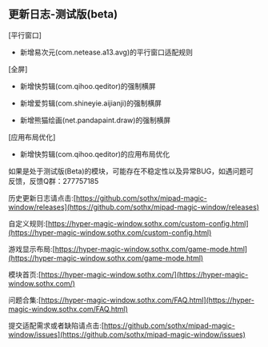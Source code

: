 ## 更新日志-测试版(beta)

[平行窗口]

- 新增易次元(com.netease.a13.avg)的平行窗口适配规则

[全屏]

- 新增快剪辑(com.qihoo.qeditor)的强制横屏

- 新增爱剪辑(com.shineyie.aijianji)的强制横屏

- 新增熊猫绘画(net.pandapaint.draw)的强制横屏

[应用布局优化]

- 新增快剪辑(com.qihoo.qeditor)的应用布局优化

如果是处于测试版(Beta)的模块，可能存在不稳定性以及异常BUG，如遇问题可反馈，反馈Q群：277757185

历史更新日志请点击:[https://github.com/sothx/mipad-magic-window/releases](https://github.com/sothx/mipad-magic-window/releases)

自定义规则:[https://hyper-magic-window.sothx.com/custom-config.html](https://hyper-magic-window.sothx.com/custom-config.html)

游戏显示布局:[https://hyper-magic-window.sothx.com/game-mode.html](https://hyper-magic-window.sothx.com/game-mode.html)

模块首页:[https://hyper-magic-window.sothx.com/](https://hyper-magic-window.sothx.com/)

问题合集:[https://hyper-magic-window.sothx.com/FAQ.html](https://hyper-magic-window.sothx.com/FAQ.html)

提交适配需求或者缺陷请点击:[https://github.com/sothx/mipad-magic-window/issues](https://github.com/sothx/mipad-magic-window/issues)
